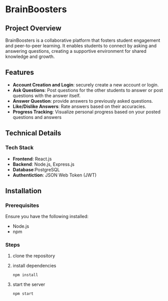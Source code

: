 # BrainBoosters

## Project Overview
BrainBoosters is a collaborative platform that fosters student engagement and peer-to-peer learning. It enables students to connect by asking and answering questions, creating a supportive environment for shared knowledge and growth.

## Features
- **Account Creation and Login**: securely create a new account or login.
- **Ask Questions**: Post questions for the other students to answer or post questions with the answer itself.
- **Answer Question**: provide answers to previously asked questions.
- **Like/Dislike Answers**: Rate answers based on their accuracies.
- **Progress Tracking**: Visualize personal progress based on your posted questions and answers

## Technical Details
### Tech Stack
- **Frontend**: React.js
- **Backend**: Node.js, Express.js
- **Database**:PostgreSQL
- **Authentiction**: JSON Web Token (JWT)


## Installation

### Prerequisites
Ensure you have the following installed:
- Node.js
- npm

### Steps
1. clone the repository
2. install dependencies

    ```npm install```

3. start the server

   ```npm start```


